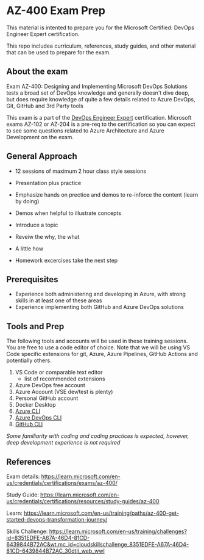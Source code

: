 # AZ-400 Exam Prep
This material is intented to prepare you for the Microsoft Certified: DevOps Engineer Expert certification.

This repo includea curriculum, references, study guides, and other material that can be used to prepare for the exam.

## About the exam
Exam AZ-400: Designing and Implementing Microsoft DevOps Solutions tests a broad set of DevOps knowledge and generally doesn't dive deep, but does require knowledge of quite a few details related to Azure DevOps, Git, GitHub and 3rd Party tools

This exam is a part of the [DevOps Engineer Expert](https://learn.microsoft.com/en-us/credentials/certifications/devops-engineer/) certification. Microsoft exams AZ-102 or AZ-204 is a pre-req to the certification so you can expect to see some questions related to Azure Architecture and Azure Development on the exam.

## General Approach

- 12 sessions of maximum 2 hour class style sessions
- Presentation plus practice
- Emphasize hands on prectice and demos to re-inforce the content (learn by doing)
- Demos when helpful to illustrate concepts

- Introduce a topic
- Reveiw the why, the what
- A little how
- Homework excercises take the next step


## Prerequisites
- Experience both administering and developing in Azure, with strong skills in at least one of these areas
- Experience implementing both GitHub and Azure DevOps solutions

## Tools and Prep
The following tools and accounts will be used in these training sessions. You are free to use a code editor of choice. Note that we will be using VS Code specific extensions for git, Azure, Azure Pipelines, GitHub Actions and potentially others.

1. VS Code or comparable text editor
    - list of recommended extensions
1. Azure DevOps free account
1. Azure Account (VSE dev/test is plenty)
1. Personal GitHub account
1. Docker Desktop
1. [Azure CLI](https://learn.microsoft.com/en-us/cli/azure/install-azure-cli)
1. [Azure DevOps CLI](https://learn.microsoft.com/en-us/azure/devops/cli)
1. [GitHub CLI](https://cli.github.com/)


<i>Some familiarity with coding and coding practices is expected, however, deep development experience is not required</i>

## References

Exam details:
https://learn.microsoft.com/en-us/credentials/certifications/exams/az-400/

Study Guide:
https://learn.microsoft.com/en-us/credentials/certifications/resources/study-guides/az-400

Learn: 
https://learn.microsoft.com/en-us/training/paths/az-400-get-started-devops-transformation-journey/

Skills Challenge:
https://learn.microsoft.com/en-us/training/challenges?id=8351EDFE-A67A-46D4-81CD-6439844B72AC&wt.mc_id=cloudskillschallenge_8351EDFE-A67A-46D4-81CD-6439844B72AC_30dtli_web_wwl

